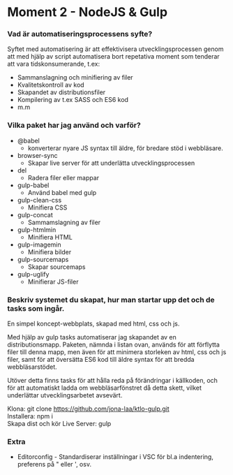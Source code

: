 # Moment 2 - NodeJS & Gulp

### Vad är automatiseringsprocessens syfte?
Syftet med automatisering är att effektivisera utvecklingsprocessen genom att med hjälp av script automatisera bort repetativa moment som tenderar att vara tidskonsumerande, t.ex:
* Sammanslagning och minifiering av filer
* Kvalitetskontroll av kod
* Skapandet av distributionsfiler 
* Kompilering av t.ex SASS och ES6 kod
* m.m

### Vilka paket har jag använd och varför?
* @babel
  * konverterar nyare JS syntax till äldre, för bredare stöd i webbläsare.
* browser-sync
  * Skapar live server för att underlätta utvecklingsprocessen
* del
  * Radera filer eller mappar
* gulp-babel
  * Använd babel med gulp
* gulp-clean-css
  * Minifiera CSS
* gulp-concat
  * Sammamslagning av filer
* gulp-htmlmin
  * Minifiera HTML
* gulp-imagemin
  * Minifiera bilder
* gulp-sourcemaps
  * Skapar sourcemaps
* gulp-uglify
  * Minifierar JS-filer

### Beskriv systemet du skapat, hur man startar upp det och de tasks som ingår.
En simpel koncept-webbplats, skapad med html, css och js.  
  
Med hjälp av gulp tasks automatiserar jag skapandet av en distributionsmapp. Paketen, nämnda i listan ovan, används för att förflytta filer till denna mapp, men även för att minimera storleken av html, css och js filer, samt för att översätta ES6 kod till äldre syntax för att bredda webbläsarstödet.  
  
Utöver detta finns tasks för att hålla reda på förändringar i källkoden, och för att automatiskt ladda om webbläsarfönstret då detta skett, vilket underlättar utvecklingsarbetet avsevärt.  
  
Klona: git clone https://github.com/jona-laa/ktlo-gulp.git  
Installera: npm i  
Skapa dist och kör Live Server: gulp

### Extra
* Editorconfig - Standardiserar inställningar i VSC för bl.a indentering, preferens på " eller ', osv.

